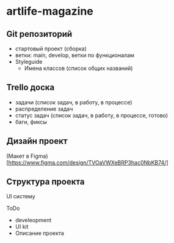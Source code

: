 # artlife-magazine

## Git репозиторий
- стартовый проект (сборка)
- ветки: main, develop, ветки по функционалам
- Styleguide
	- Имена классов (список общих названий)

## Trello доска
- задачи (список задач, в работу, в процессе)
- распределение задач
- статус задач (список задач, в работу, в процессе, готово)
- баги, фиксы

## Дизайн проект
(Макет в Figma)[https://www.figma.com/design/TVOaVWXeBRP3hac0NbKB74/]

## Структура проекта



UI систему

ToDo
- develeopment
- UI kit
- Описание проекта

